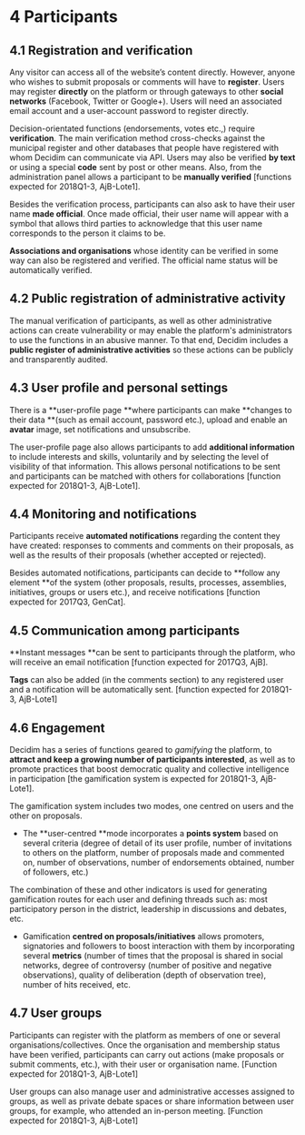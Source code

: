 # 4	Participants

## 4.1	Registration and verification

Any visitor can access all of the website’s content directly. However, anyone who wishes to submit proposals or comments will have to **register**. Users may register **directly** on the platform or through gateways to other **social networks** (Facebook, Twitter or Google+). Users will need an associated email account and a user-account password to register directly.

Decision-orientated functions (endorsements, votes etc.,) require **verification**. The main verification method cross-checks against the municipal register and other databases that people have registered with whom Decidim can communicate via API. Users may also be verified **by text** or using a special **code** sent by post or other means. Also, from the administration panel allows a participant to be **manually verified** [functions expected for 2018Q1-3, AjB-Lote1].

Besides the verification process, participants can also ask to have their user name **made official**. Once made official, their user name will appear with a symbol that allows third parties to acknowledge that this user name corresponds to the person it claims to be.

**Associations and organisations** whose identity can be verified in some way can also be registered and verified. The official name status will be automatically verified.

## 4.2	Public registration of administrative activity

The manual verification of participants, as well as other administrative actions can create vulnerability or may enable the platform's administrators to use the functions in an abusive manner. To that end, Decidim includes a **public register of administrative activities** so these actions can be publicly and transparently audited.

## 4.3	User profile and personal settings

There is a **user-profile page **where participants can make **changes to their data **(such as email account, password etc.), upload and enable an **avatar** image, set notifications and unsubscribe.

The user-profile page also allows participants to add **additional information** to include interests and skills, voluntarily and by selecting the level of visibility of that information. This allows personal notifications to be sent and participants can be matched with others for collaborations [function expected for 2018Q1-3, AjB-Lote1].

## 4.4	Monitoring and notifications

Participants receive **automated notifications** regarding the content they have created: responses to comments and comments on their proposals, as well as the results of their proposals (whether accepted or rejected).

Besides automated notifications, participants can decide to **follow any element **of the system (other proposals, results, processes, assemblies, initiatives, groups or users etc.), and receive notifications [function expected for 2017Q3, GenCat].

## 4.5	Communication among participants

**Instant messages **can be sent to participants through the platform, who will receive an email notification [function expected for 2017Q3, AjB].

**Tags** can also be added (in the comments section) to any registered user and a notification will be automatically sent. [function expected for 2018Q1-3, AjB-Lote1]

## 4.6	Engagement

Decidim has a series of functions geared to *gamifying* the platform, to **attract and keep a growing number of participants interested**, as well as to promote practices that boost democratic quality and collective intelligence in participation [the gamification system is expected for 2018Q1-3, AjB-Lote1]. 

The gamification system includes two modes, one centred on users and the other on proposals.

* The **user-centred **mode incorporates a **points system** based on several criteria (degree of detail of its user profile, number of invitations to others on the platform, number of proposals made and commented on, number of observations, number of endorsements obtained, number of followers, etc.)

The combination of these and other indicators is used for generating gamification routes for each user and defining threads such as: most participatory person in the district, leadership in discussions and debates, etc.

* Gamification **centred on proposals/initiatives** allows promoters, signatories and followers to boost interaction with them by incorporating several **metrics** (number of times that the proposal is shared in social networks, degree of controversy (number of positive and negative observations), quality of deliberation (depth of observation tree), number of hits received, etc.

## 4.7	User groups

Participants can register with the platform as members of one or several organisations/collectives. Once the organisation and membership status have been verified, participants can carry out actions (make proposals or submit comments, etc.), with their user or organisation name. [Function expected for 2018Q1-3, AjB-Lote1]

User groups can also manage user and administrative accesses assigned to groups, as well as private debate spaces or share information between user groups, for example, who attended an in-person meeting. [Function expected for 2018Q1-3, AjB-Lote1]

